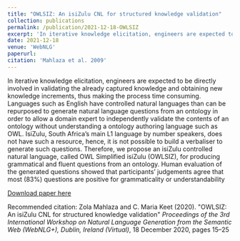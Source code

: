 ```yaml
---
title: "OWLSIZ: An isiZulu CNL for structured knowledge validation"
collection: publications
permalink: /publication/2021-12-18-OWLSIZ
excerpt: 'In iterative knowledge elicitation, engineers are expected to be'
date: 2021-12-18
venue: 'WebNLG'
paperurl: 
citation: 'Mahlaza et al. 2009'
---
```


In iterative knowledge elicitation, engineers are expected to be directly involved in validating the already captured knowledge and obtaining new knowledge increments, thus making the process time consuming. Languages such as English have controlled natural languages than can be repurposed to generate natural language questions from an ontology in order to allow a domain expert to independently validate the contents of an ontology without understanding a ontology authoring language such as OWL. IsiZulu, South Africa’s main L1 language by number speakers, does not have such a resource, hence, it is not possible to build a verbaliser to generate such questions. Therefore, we propose an isiZulu controlled natural language, called OWL Simplified isiZulu (OWLSIZ), for producing grammatical and fluent questions from an ontology. Human evaluation of the generated questions showed that participants’ judgements agree that most (83%) questions are positive for grammaticality or understandability

[Download paper here](https://aclanthology.org/2020.webnlg-1.2.pdf)

Recommended citation: Zola Mahlaza and C. Maria Keet (2020). "OWLSIZ: An isiZulu CNL for structured knowledge validation" <i>Proceedings of the 3rd International Workshop on Natural Language Generation from the Semantic Web (WebNLG+), Dublin, Ireland (Virtual)</i>, 18 December 2020, pages 15–25